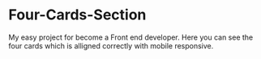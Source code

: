 # Four-Cards-Section
My easy project for become a Front end developer. Here you can see the four cards which is alligned correctly with mobile responsive. 
